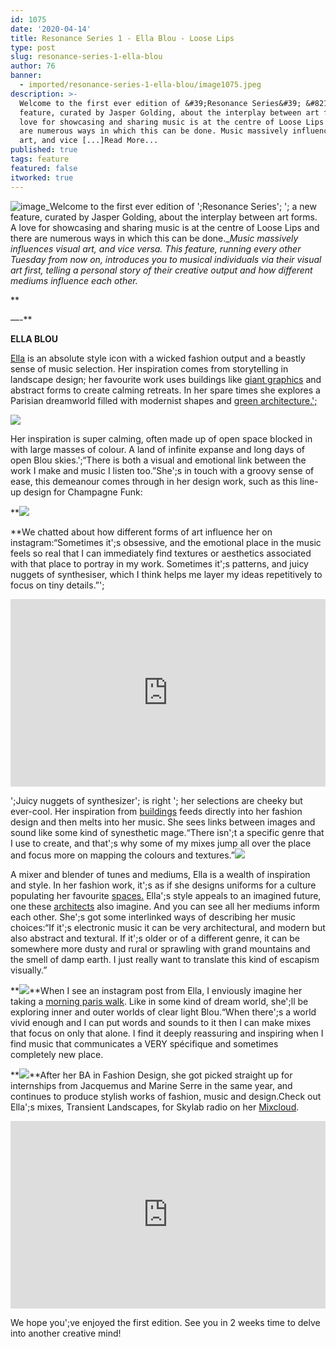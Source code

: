 ```yaml
---
id: 1075
date: '2020-04-14'
title: Resonance Series 1 - Ella Blou - Loose Lips
type: post
slug: resonance-series-1-ella-blou
author: 76
banner:
  - imported/resonance-series-1-ella-blou/image1075.jpeg
description: >-
  Welcome to the first ever edition of &#39;Resonance Series&#39; &#8211; a new
  feature, curated by Jasper Golding, about the interplay between art forms. A
  love for showcasing and sharing music is at the centre of Loose Lips and there
  are numerous ways in which this can be done. Music massively influences visual
  art, and vice [...]Read More...
published: true
tags: feature
featured: false
itworked: true
---
```

![image](../imported/resonance-series-1-ella-blou/image1075.jpeg)_Welcome to the first ever edition of ';Resonance Series'; '; a new feature, curated by Jasper Golding, about the interplay between art forms. A love for showcasing and sharing music is at the centre of Loose Lips and there are numerous ways in which this can be done.__Music massively influences visual art, and vice versa. This feature, running every other Tuesday from now on, introduces you to musical individuals via their visual art first, telling a personal story of their creative output and how different mediums influence each other._

**

—-**

**ELLA BLOU**

[Ella](https://www.mixcloud.com/ella-blou/) is an absolute style icon with a wicked fashion output and a beastly sense of music selection. Her inspiration comes from storytelling in landscape design; her favourite work uses buildings like [giant graphics](https://www.gardenvisit.com/gardens/garden_of_australian_dreams) and abstract forms to create calming retreats. In her spare times she explores a Parisian dreamworld filled with modernist shapes and [green architecture.';](https://www.ambasz.com/fukuoka-prefectural-international)

**![](/wp-content/uploads/live/img/wysiwyg/5e95e8a281fbc.jpg)**

Her inspiration is super calming, often made up of open space blocked in with large masses of colour. A land of infinite expanse and long days of open Blou skies.';“There is both a visual and emotional link between the work I make and music I listen too.”She';s in touch with a groovy sense of ease, this demeanour comes through in her design work, such as this line-up design for Champagne Funk:

**![](https://lh5.googleusercontent.com/q0lpPouxVXj9lBmqnhRE-VxANhzcLk8eZ81Z4lPccu84UYDvBCeqB5xOZ0hCInehECDdimaPIW0SKHXw8MJf9VWONojg3t43ktKYxgCdS3_c1XBZBh5ZRIUyfczN2qKXqwwD8PF9)  
  
**We chatted about how different forms of art influence her on instagram:“Sometimes it';s obsessive, and the emotional place in the music feels so real that I can immediately find textures or aesthetics associated with that place to portray in my work. Sometimes it';s patterns, and juicy nuggets of synthesiser, which I think helps me layer my ideas repetitively to focus on tiny details.”';

**<iframe width='100%' height='300' scrolling='no' frameborder='no' allow='autoplay' src='https://www.youtube.com/embed/TtZ3-gvn-tw'></iframe>**

';Juicy nuggets of synthesizer'; is right '; her selections are cheeky but ever-cool. Her inspiration from [buildings](https://www.archdaily.com/774578/a-utopian-dream-stood-still-ricardo-bofills-postmodern-parisian-housing-estate-of-noisy-le-grand) feeds directly into her fashion design and then melts into her music. She sees links between images and sound like some kind of synesthetic mage.“There isn';t a specific genre that I use to create, and that';s why some of my mixes jump all over the place and focus more on mapping the colours and textures.”**![](/wp-content/uploads/live/img/wysiwyg/5e95e90d8be93.JPG)**

A mixer and blender of tunes and mediums, Ella is a wealth of inspiration and style. In her fashion work, it';s as if she designs uniforms for a culture populating her favourite [spaces.](https://www.inexhibit.com/mymuseum/fondation-vasarely-aix-en-provence/) Ella';s style appeals to an imagined future, one these [architects](https://www.inexhibit.com/mymuseum/fondation-vasarely-aix-en-provence/) also imagine. And you can see all her mediums inform each other. She';s got some interlinked ways of describing her music choices:“If it';s electronic music it can be very architectural, and modern but also abstract and textural. If it';s older or of a different genre, it can be somewhere more dusty and rural or sprawling with grand mountains and the smell of damp earth. I just really want to translate this kind of escapism visually.”

**![](/wp-content/uploads/live/img/wysiwyg/5e95e98616a98.jpg)**When I see an instagram post from Ella, I enviously imagine her taking a [morning paris walk](https://www.youtube.com/watch?v=lN_8qFinDBM). Like in some kind of dream world, she';ll be exploring inner and outer worlds of clear light Blou.“When there';s a world vivid enough and I can put words and sounds to it then I can make mixes that focus on only that alone. I find it deeply reassuring and inspiring when I find music that communicates a VERY spécifique and sometimes completely new place.

**![](/wp-content/uploads/live/img/wysiwyg/5e95e99d70bc6.JPG)**After her BA in Fashion Design, she got picked straight up for internships from Jacquemus and Marine Serre in the same year, and continues to produce stylish works of fashion, music and design.Check out Ella';s mixes, Transient Landscapes, for Skylab radio on her [Mixcloud](https://www.mixcloud.com/ella-blou/).

<iframe width='100%' height='300' scrolling='no' frameborder='no' allow='autoplay' src='https://www.mixcloud.com/widget/iframe/?hide_cover=1&feed=%2Fskylab_radio%2Ftransient-landscapes-w-ella-blou-e4%2F'></iframe>

We hope you';ve enjoyed the first edition. See you in 2 weeks time to delve into another creative mind!